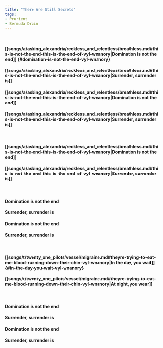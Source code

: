 ```yaml
---
title: "There Are Still Secrets"
tags:
- Prurient
- Bermuda Drain
---
```

&nbsp;
#### [[songs/a/asking_alexandria/reckless_and_relentless/breathless.md#this-is-not-the-end-this-is-the-end-of-vyl-wnanory|Domination is not the end]] {#domination-is-not-the-end-vyl-wnanory}
#### [[songs/a/asking_alexandria/reckless_and_relentless/breathless.md#this-is-not-the-end-this-is-the-end-of-vyl-wnanory|Surrender, surrender is]]
#### [[songs/a/asking_alexandria/reckless_and_relentless/breathless.md#this-is-not-the-end-this-is-the-end-of-vyl-wnanory|Domination is not the end]]
#### [[songs/a/asking_alexandria/reckless_and_relentless/breathless.md#this-is-not-the-end-this-is-the-end-of-vyl-wnanory|Surrender, surrender is]]
&nbsp;
#### [[songs/a/asking_alexandria/reckless_and_relentless/breathless.md#this-is-not-the-end-this-is-the-end-of-vyl-wnanory|Domination is not the end]]
#### [[songs/a/asking_alexandria/reckless_and_relentless/breathless.md#this-is-not-the-end-this-is-the-end-of-vyl-wnanory|Surrender, surrender is]]
&nbsp;
#### Domination is not the end
#### Surrender, surrender is
#### Domination is not the end
#### Surrender, surrender is
&nbsp;
#### [[songs/t/twenty_one_pilots/vessel/migraine.md#theyre-trying-to-eat-me-blood-running-down-their-chin-vyl-wnanory|In the day, you wait]] {#in-the-day-you-wait-vyl-wnanory}
#### [[songs/t/twenty_one_pilots/vessel/migraine.md#theyre-trying-to-eat-me-blood-running-down-their-chin-vyl-wnanory|At night, you wear]]
&nbsp;
#### Domination is not the end
#### Surrender, surrender is
#### Domination is not the end
#### Surrender, surrender is
